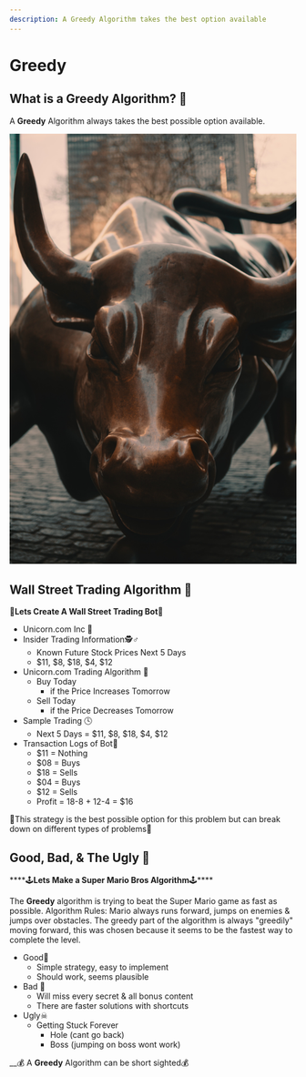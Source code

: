 ```yaml
---
description: A Greedy Algorithm takes the best option available
---
```


# Greedy

## What is a Greedy Algorithm? 🤑 

A **Greedy** Algorithm always takes the best possible option available.

![Wall Street Bull](../.gitbook/assets/alec-favale-9li7kvwxvx0-unsplash.jpg)

##  Wall Street Trading Algorithm 💸 

🤖**Lets Create A Wall Street Trading Bot**🤖 

* Unicorn.com Inc 🦄 
* Insider Trading Information🕵♂ 
  * Known Future Stock Prices Next 5 Days 
  * $11, $8, $18, $4, $12
* Unicorn.com Trading Algorithm 🤖 
  * Buy Today 
    * if the Price Increases Tomorrow
  * Sell Today 
    * if the Price Decreases Tomorrow
* Sample Trading 🕓 
  * Next 5 Days = $11, $8, $18, $4, $12
* Transaction Logs of Bot🤖 
  * $11 = Nothing
  * $08 = Buys 
  * $18 = Sells 
  * $04 = Buys
  * $12 = Sells
  * Profit = 18-8 + 12-4 = $16

🦊This strategy is the best possible option for this problem but can break down on different types of problems🦊 

## Good, Bad, & The Ugly 🤠 

\*\*\*\*🕹**Lets Make a Super Mario Bros Algorithm**🕹\*\*\*\*

The **Greedy** algorithm is trying to beat the Super Mario game as fast as possible. Algorithm Rules: Mario always runs forward, jumps on enemies & jumps over obstacles. The greedy part of the algorithm is always "greedily" moving forward, this was chosen because it seems to be the fastest way to complete the level.

* Good👾 
  * Simple strategy, easy to implement
  * Should work, seems plausible
* Bad 💩 
  * Will miss every secret & all bonus content
  * There are faster solutions with shortcuts
* Ugly☠ 
  * Getting Stuck Forever
    * Hole \(cant go back\)
    * Boss \(jumping on boss wont work\)

\_\_💰 A **Greedy** Algorithm can be short sighted💰 


